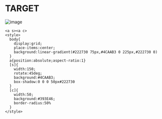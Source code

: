 # TARGET

![image](https://github.com/gaschneider/cssbattle/assets/16023844/2b6880a4-0cfc-428f-ab18-9ed430087be7)

```
<a s><a c>
<style>
  body{
    display:grid;
    place-items:center;
    background:linear-gradient(#222730 75px,#4CAAB3 0 225px,#222730 0)
  }
  a{position:absolute;aspect-ratio:1}
  [s]{
    width:150;
    rotate:45deg;
    background:#4CAAB3;
    box-shadow:0 0 0 50px#222730
  }
  [c]{
    width:50;
    background:#393E46;
    border-radius:50%
  }
</style>
```
